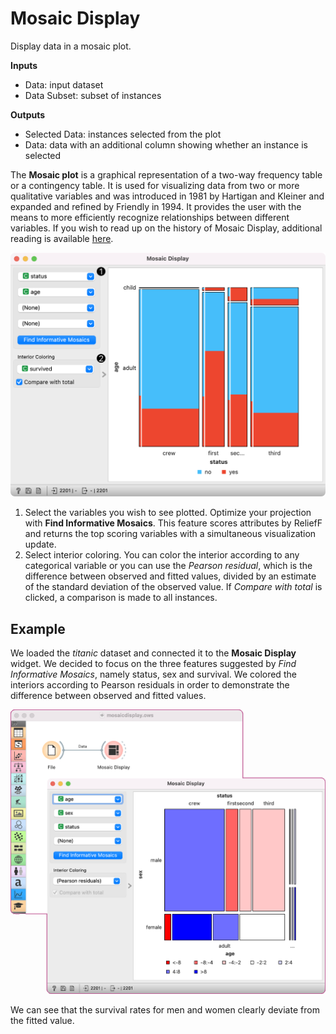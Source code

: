 Mosaic Display
==============

Display data in a mosaic plot.

**Inputs**

- Data: input dataset
- Data Subset: subset of instances

**Outputs**

- Selected Data: instances selected from the plot
- Data: data with an additional column showing whether an instance is selected

The **Mosaic plot** is a graphical representation of a two-way frequency table or a contingency table. It is used for visualizing data from two or more qualitative variables and was introduced in 1981 by Hartigan and Kleiner and expanded and refined by Friendly in 1994. It provides the user with the means to more efficiently recognize relationships between different variables. If you wish to read up on the history of Mosaic Display, additional reading is available [here](http://www.datavis.ca/papers/moshist.pdf).

![](images/MosaicDisplay-stamped.png)

1. Select the variables you wish to see plotted. Optimize your projection with **Find Informative Mosaics**. This feature scores attributes by ReliefF and returns the top scoring variables with a simultaneous visualization update.
2. Select interior coloring. You can color the interior according to any categorical variable or you can use the *Pearson residual*, which is the difference between observed and fitted values, divided by an estimate of the standard deviation of the observed value. If *Compare with total* is clicked, a comparison is made to all instances.

Example
-------

We loaded the *titanic* dataset and connected it to the **Mosaic Display** widget. We decided to focus on the three features suggested by *Find Informative Mosaics*, namely status, sex and survival. We colored the interiors according to Pearson residuals in order to demonstrate the difference between observed and fitted values.

![](images/MosaicDisplay-Example.png)

We can see that the survival rates for men and women clearly deviate from the fitted value.
